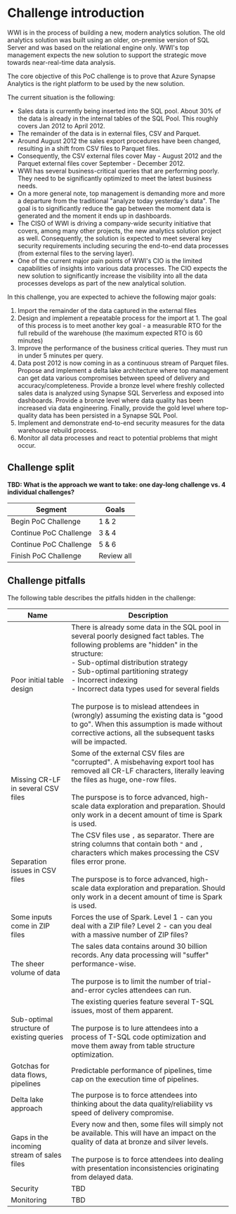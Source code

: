 # Challenge introduction

WWI is in the process of building a new, modern analytics solution. The old analytics solution was built using an older, on-premise version of SQL Server and was based on the relational engine only. WWI's top management expects the new solution to support the strategic move towards near-real-time data analysis.

The core objective of this PoC challenge is to prove that Azure Synapse Analytics is the right platform to be used by the new solution.

The current situation is the following:

- Sales data is currently being inserted into the SQL pool. About 30% of the data is already in the internal tables of the SQL Pool. This roughly covers Jan 2012 to April 2012.
- The remainder of the data is in external files, CSV and Parquet.
- Around August 2012 the sales export procedures have been changed, resulting in a shift from CSV files to Parquet files.
- Consequently, the CSV external files cover May - August 2012 and the Parquet external files cover September - December 2012.
- WWI has several business-critical queries that are performing poorly. They need to be significantly optimized to meet the latest business needs.
- On a more general note, top management is demanding more and more a departure from the traditional "analyze today yesterday's data". The goal is to significantly reduce the gap between the moment data is generated and the moment it ends up in dashboards.
- The CISO of WWI is driving a company-wide security initiative that covers, among many other projects, the new analytics solution project as well. Consequently, the solution is expected to meet several key security requirements including securing the end-to-end data processes (from external files to the serving layer).
- One of the current major pain points of WWI's CIO is the limited capabilities of insights into various data processes. The CIO expects the new solution to significantly increase the visibility into all the data processes develops as part of the new analytical solution.

In this challenge, you are expected to achieve the following major goals:

1. Import the remainder of the data captured in the external files
2. Design and implement a repeatable process for the import at 1. The goal of this process is to meet another key goal - a measurable RTO for the full rebuild of the warehouse (the maximum expected RTO is 60 minutes)
3. Improve the performance of the business critical queries. They must run in under 5 minutes per query.
4. Data post 2012 is now coming in as a continuous stream of Parquet files. Propose and implement a delta lake architecture where top management can get data various compromises between speed of delivery and accuracy/completeness. Provide a bronze level where freshly collected sales data is analyzed using Synapse SQL Serverless and exposed into dashboards. Provide a bronze level where data quality has been increased via data engineering. Finally, provide the gold level where top-quality data has been persisted in a Synapse SQL Pool.
5. Implement and demonstrate end-to-end security measures for the data warehouse rebuild process.
6. Monitor all data processes and react to potential problems that might occur.

## Challenge split

**TBD: What is the approach we want to take: one day-long challenge vs. 4 individual challenges?**

Segment | Goals
---|---
Begin PoC Challenge | 1 & 2
Continue PoC Challenge | 3 & 4
Continue PoC Challenge | 5 & 6
Finish PoC Challenge | Review all 


## Challenge pitfalls

The following table describes the pitfalls hidden in the challenge:

Name | Description
--- | ---
Poor initial table design | There is already some data in the SQL pool in several poorly designed fact tables. The following problems are "hidden" in the structure: <br>- Sub-optimal distribution strategy<br>- Sub-optimal partitioning strategy<br>- Incorrect indexing<br>- Incorrect data types used for several fields<br><br> The purpose is to mislead attendees in (wrongly) assuming the existing data is "good to go". When this assumption is made without corrective actions, all the subsequent tasks will be impacted.
Missing CR-LF in several CSV files | Some of the external CSV files are "corrupted". A misbehaving export tool has removed all CR-LF characters, literally leaving the files as huge, one-row files.<br><br>The purspose is to force advanced, high-scale data exploration and preparation. Should only work in a decent amount of time is Spark is used.
Separation issues in CSV files | The CSV files use `,` as separator. There are string columns that contain both `"` and `,` characters which makes processing the CSV files error prone.<br><br>The purspose is to force advanced, high-scale data exploration and preparation. Should only work in a decent amount of time is Spark is used.
Some inputs come in ZIP files | Forces the use of Spark. Level 1 - can you deal with a ZIP file? Level 2 - can you deal with a massive number of ZIP files?
The sheer volume of data | The sales data contains around 30 billion records. Any data processing will "suffer" performance-wise.<br><br>The purpose is to limit the number of trial-and-error cycles attendees can run.
Sub-optimal structure of existing queries | The existing queries feature several T-SQL issues, most of them apparent.<br><br>The purpose is to lure attendees into a process of T-SQL code optimization and move them away from table structure optimization.
Gotchas for data flows, pipelines | Predictable performance of pipelines, time cap on the execution time of pipelines.
Delta lake approach | The purpose is to force attendees into thinking about the data quality/reliability vs speed of delivery compromise.
Gaps in the incoming stream of sales files | Every now and then, some files will simply not be available. This will have an impact on the quality of data at bronze and silver levels.<br><br>The purpose is to force attendees into dealing with presentation inconsistencies originating from delayed data.
Security | TBD
Monitoring | TBD
